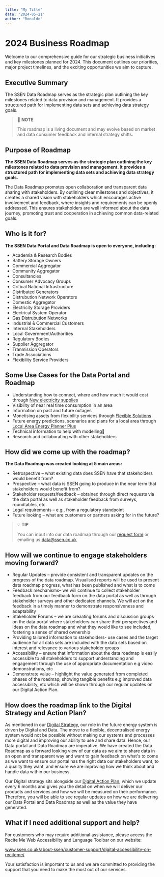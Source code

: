 ```yaml
---
title: "My Title"
date: "2024-05-21"
author: "Ronaldo"
---
```

# 2024 Business Roadmap

Welcome to our comprehensive guide for our strategic business initiatives and key milestones planned for 2024. This document outlines our priorities, major project timelines, and the exciting opportunities we aim to capture.

 <Timeline />


## Executive Summary

The SSEN Data Roadmap serves as the strategic plan outlining the key milestones related to data provision and management. It provides a structured path for implementing data sets and achieving data strategy goals.

> 🌟 **NOTE**
> 
> This roadmap is a living document and may evolve based on market and data consumer feedback and internal strategy shifts.

## Purpose of Roadmap

**The SSEN Data Roadmap serves as the strategic plan outlining the key milestones related to data provision and management. It provides a structured path for implementing data sets and achieving data strategy goals.**

The Data Roadmap promotes open collaboration and transparent data sharing with stakeholders. By outlining clear milestones and objectives, it creates a shared vision with stakeholders which encourages active involvement and feedback, where insights and requirements can be openly addressed. This ensures stakeholders are well informed about the data journey, promoting trust and cooperation in achieving common data-related goals.

## Who is it for?

**The SSEN Data Portal and Data Roadmap is open to everyone, including:**

- Academia & Research Bodies
- Battery Storage Owners
- Commercial Aggregator
- Community Aggregator
- Consultancies
- Consumer Advocacy Groups
- Critical National Infrastructure
- Distributed Generators
- Distrubution Network Operators
- Domestic Aggregator
- Electricity Storage Providers
- Electrical System Operator 
- Gas Distrubution Networks
- Industrial & Commercial Customers
- Internal Stakeholders
- Local Government/Authorities
- Regulatory Bodies
- Supplier Aggregator
- Tranmission Operators 
- Trade Associations
- Flexibility Service Providers 

## Some Use Cases for the Data Portal and Roadmap

- Understanding how to connect, where and how much it would cost through [New electricity supplies](https://github.com/datopian/ssen-content/assets/20338818/fd3da564-4f9d-4df4-a280-9c976ef45581)
- Visibility of near real time consumption in an area
- Information on past and future outages
- Monetising assets from flexibility services through [Flexible Solutions](https://www.ssen.co.uk/our-services/flexible-solutions/)
- Future energy predictions, scenarios and plans for a local area through [Local Area Energy Planner Plus](https://www.ssen.co.uk/about-ssen/dso/whole-system/local-area-energy-planning/)
- Technical information to help with modelling
- Research and collaborating with other stakeholders


## How did we come up with the roadmap?

**The Data Roadmap was created looking at 5 main areas:**

- Retrospective – what existing data does SSEN have that stakeholders would benefit from?
- Prospective – what data is SSEN going to produce in the near term  that stakeholders would benefit from?
- Stakeholder requests/feedback – obtained through direct requests via the data portal as well as stakeholder feedback from surveys, roundtables, etc 
- Legal requirements – e.g., from a regulatory standpoint 
- Future looking – what are customers or partners asking for in the future?

> 💡 **TIP**
> 
>  You can input into our data roadmap through our [request form](https://forms.office.com/e/tKYxkTWS0n) or emailing us data@ssen.co.uk 

## How will we continue to engage stakeholders moving forward?

- Regular Updates – provide consistent and transparent updates on the progress of the data roadmap. Visualised reports will be used to present data roadmap progress, what has been published and what is to come 
- Feedback mechanisms– we will continue to collect stakeholder feedback from our feedback form on the data portal as well as through stakeholder surveys and other dedicated channels. We will act on the feedback in a  timely manner to demonstrate responsiveness and adaptability 
- Stakeholder Forums – we are creaating forums and discussion groups on the data portal where stakeholders can share their perspectives and ideas on the data roadmap and what they would like to see included, fostering a sense of shared ownership
- Providing tailored information to stakeholders-  use cases and the target audience for all data sets are included with the data sets based on interest and relevance to various stakeholder groups 
- Accessibility  – ensure that information about the data roadmap is easily accessible to all stakeholders to support understanding and engagement through the use of appropriate documentation e.g video demonstrations, etc
- Demonstrate value – highlight the value generated from completed phases of the roadmap, showing tangible benefits e.g improved data accessibility, etc which will be shown through our regular updates on our Digital Action Plan.

## How does the roadmap link to the Digital Strategy and Action Plan?

As mentioned in our [Digital Strategy](https://www.ssen.co.uk/about-ssen/digital-strategy/our-digital-strategy/), our role in the future energy system is driven by Digital and Data. The move to a flexible, decentralised energy system would not be possible without making our systems  and processes more digital and improving our ability to use and share data.  Hence, our Data portal and Data Roadmap are imperative. We have created the Data Roadmap as a forward looking view of our data as we aim to share data in an open and transparent way and want to gain feedback on what's to come as we want to ensure our portal has the right data our stakeholders want, to a quality they want, and ensure we are improving how we think about and handle data within our business.

Our Digital strategy sits alongside our [Digital Action Plan](https://www.ssen.co.uk/about-ssen/digital-strategy/our-digital-action-plan/), which we update every 
6 months and gives you the detail on when we will deliver our products and services and how we will be measured on their performance. Therefore, you will be able to see regular updates on how we are delivering our Data Portal and Data Roadmap as well as the value they have generated.

## What if I need additional support and help? 

For customers who may require additional assistance, please access the Recite Me Web Accessibility and Language Toolbar on our website: 

www.ssen.co.uk/about-ssen/customer-support/digital-accessibility-on-reciteme/  

Your satisfaction is important to us and we are committed to providing the support that you need to make the most out of our services.
